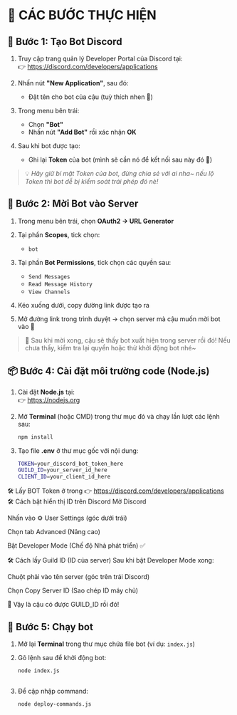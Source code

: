 # 🧃 CÁC BƯỚC THỰC HIỆN

## 🔧 Bước 1: Tạo Bot Discord

1. Truy cập trang quản lý Developer Portal của Discord tại:  
   👉 https://discord.com/developers/applications

2. Nhấn nút **"New Application"**, sau đó:
   - Đặt tên cho bot của cậu (tuỳ thích nhen 🍬)

3. Trong menu bên trái:
   - Chọn **"Bot"**
   - Nhấn nút **"Add Bot"** rồi xác nhận **OK**

4. Sau khi bot được tạo:
   - Ghi lại **Token** của bot (mình sẽ cần nó để kết nối sau này đó 🍭)

> 💡 *Hãy giữ bí mật Token của bot, đừng chia sẻ với ai nha~ nếu lộ Token thì bot dễ bị kiểm soát trái phép đó nè!*

## 🔗 Bước 2: Mời Bot vào Server

1. Trong menu bên trái, chọn **OAuth2 → URL Generator**

2. Tại phần **Scopes**, tick chọn:
   - `bot`

3. Tại phần **Bot Permissions**, tick chọn các quyền sau:
   - `Send Messages`
   - `Read Message History`
   - `View Channels`

4. Kéo xuống dưới, copy đường link được tạo ra

5. Mở đường link trong trình duyệt → chọn server mà cậu muốn mời bot vào 💌

> 🌟 Sau khi mời xong, cậu sẽ thấy bot xuất hiện trong server rồi đó! Nếu chưa thấy, kiểm tra lại quyền hoặc thử khởi động bot nhé~

## 📦 Bước 4: Cài đặt môi trường code (Node.js)

1. Cài đặt **Node.js** tại:  
   👉 https://nodejs.org

2. Mở **Terminal** (hoặc CMD) trong thư mục đó và chạy lần lượt các lệnh sau:

   ```bash
   npm install
3. Tạo file **.env** ở thư mục gốc với nội dung:
    ```bash
    TOKEN=your_discord_bot_token_here
    GUILD_ID=your_server_id_here
    CLIENT_ID=your_client_id_here
🛠️ Lấy BOT Token ở trong 👉 https://discord.com/developers/applications
🛠️ Cách bật hiển thị ID trên Discord
Mở Discord

Nhấn vào ⚙️ User Settings (góc dưới trái)

Chọn tab Advanced (Nâng cao)

Bật Developer Mode (Chế độ Nhà phát triển) ✅

🛠️ Cách lấy Guild ID (ID của server)
Sau khi bật Developer Mode xong:

Chuột phải vào tên server (góc trên trái Discord)

Chọn Copy Server ID (Sao chép ID máy chủ)

🎉 Vậy là cậu có được GUILD_ID rồi đó!
## 🧪 Bước 5: Chạy bot

1. Mở lại **Terminal** trong thư mục chứa file bot (ví dụ: `index.js`)

2. Gõ lệnh sau để khởi động bot:

   ```bash
   node index.js
  
3. Để cập nhập command:
    ```bash
    node deploy-commands.js